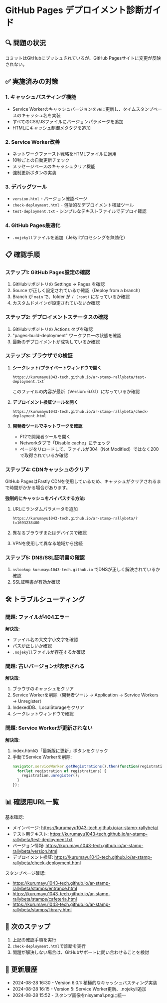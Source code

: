 # GitHub Pages デプロイメント診断ガイド

## 🔍 問題の状況
コミットはGitHubにプッシュされているが、GitHub Pagesサイトに変更が反映されない。

## ✅ 実施済みの対策

### 1. キャッシュバスティング機能
- Service Workerのキャッシュバージョンを`v6`に更新し、タイムスタンプベースのキャッシュ名を実装
- すべてのCSS/JSファイルにバージョンパラメータを追加
- HTMLにキャッシュ制御メタタグを追加

### 2. Service Worker改善
- ネットワークファースト戦略をHTMLファイルに適用
- 10秒ごとの自動更新チェック
- メッセージベースのキャッシュクリア機能
- 強制更新ボタンの実装

### 3. デバッグツール
- `version.html` - バージョン確認ページ
- `check-deployment.html` - 包括的なデプロイメント検証ツール
- `test-deployment.txt` - シンプルなテキストファイルでデプロイ確認

### 4. GitHub Pages最適化
- `.nojekyll`ファイルを追加（Jekyllプロセシングを無効化）

## 📋 確認手順

### ステップ1: GitHub Pages設定の確認
1. GitHubリポジトリの Settings → Pages を確認
2. Source が正しく設定されているか確認（Deploy from a branch）
3. Branch が `main` で、folder が `/ (root)` になっているか確認
4. カスタムドメインが設定されていないか確認

### ステップ2: デプロイメントステータスの確認
1. GitHubリポジトリの Actions タブを確認
2. "pages-build-deployment" ワークフローの状態を確認
3. 最新のデプロイメントが成功しているか確認

### ステップ3: ブラウザでの検証
1. **シークレット/プライベートウィンドウで開く**
   ```
   https://kurumayu1043-tech.github.io/ar-stamp-rallybeta/test-deployment.txt
   ```
   このファイルの内容が最新（Version: 6.0.1）になっているか確認

2. **デプロイメント検証ツールを開く**
   ```
   https://kurumayu1043-tech.github.io/ar-stamp-rallybeta/check-deployment.html
   ```

3. **開発者ツールでネットワークを確認**
   - F12で開発者ツールを開く
   - Networkタブで「Disable cache」にチェック
   - ページをリロードして、ファイルが304（Not Modified）ではなく200で取得されているか確認

### ステップ4: CDNキャッシュのクリア
GitHub PagesはFastly CDNを使用しているため、キャッシュがクリアされるまで時間がかかる場合があります。

**強制的にキャッシュをバイパスする方法:**
1. URLにランダムパラメータを追加
   ```
   https://kurumayu1043-tech.github.io/ar-stamp-rallybeta/?t=1693238400
   ```

2. 異なるブラウザまたはデバイスで確認

3. VPNを使用して異なる地域から接続

### ステップ5: DNS/SSL証明書の確認
1. `nslookup kurumayu1043-tech.github.io` でDNSが正しく解決されているか確認
2. SSL証明書が有効か確認

## 🛠️ トラブルシューティング

### 問題: ファイルが404エラー
**解決策:**
- ファイル名の大文字小文字を確認
- パスが正しいか確認
- `.nojekyll`ファイルが存在するか確認

### 問題: 古いバージョンが表示される
**解決策:**
1. ブラウザのキャッシュをクリア
2. Service Workerを削除（開発者ツール → Application → Service Workers → Unregister）
3. IndexedDB、LocalStorageをクリア
4. シークレットウィンドウで確認

### 問題: Service Workerが更新されない
**解決策:**
1. index.htmlの「最新版に更新」ボタンをクリック
2. 手動でService Workerを削除:
   ```javascript
   navigator.serviceWorker.getRegistrations().then(function(registrations) {
     for(let registration of registrations) {
       registration.unregister();
     }
   });
   ```

## 📊 確認用URL一覧

基本確認:
- メインページ: https://kurumayu1043-tech.github.io/ar-stamp-rallybeta/
- テスト用テキスト: https://kurumayu1043-tech.github.io/ar-stamp-rallybeta/test-deployment.txt
- バージョン情報: https://kurumayu1043-tech.github.io/ar-stamp-rallybeta/version.html
- デプロイメント検証: https://kurumayu1043-tech.github.io/ar-stamp-rallybeta/check-deployment.html

スタンプページ確認:
- https://kurumayu1043-tech.github.io/ar-stamp-rallybeta/stamps/entrance.html
- https://kurumayu1043-tech.github.io/ar-stamp-rallybeta/stamps/cafeteria.html
- https://kurumayu1043-tech.github.io/ar-stamp-rallybeta/stamps/library.html

## 🚀 次のステップ

1. 上記の確認手順を実行
2. `check-deployment.html`で診断を実行
3. 問題が解決しない場合は、GitHubサポートに問い合わせることを検討

## 📝 更新履歴
- 2024-08-28 16:30 - Version 6.0.1: 積極的なキャッシュバスティング実装
- 2024-08-28 16:15 - Version 5: Service Worker更新、.nojekyll追加
- 2024-08-28 15:52 - スタンプ画像をnisyama1.pngに統一